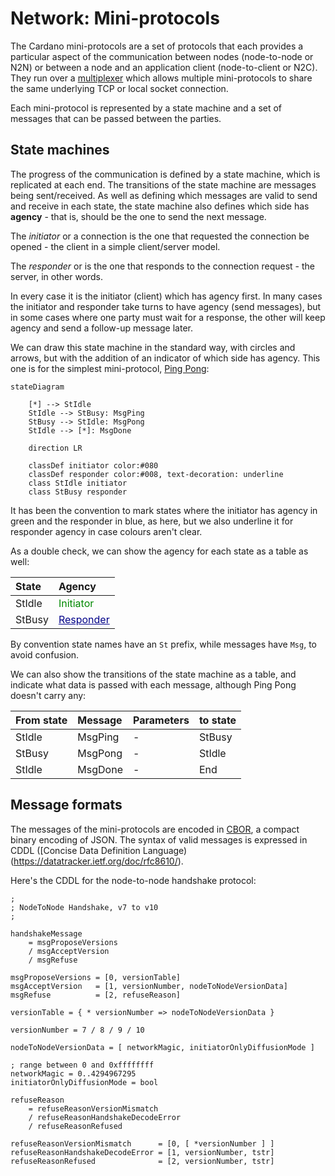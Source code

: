 # Network: Mini-protocols

The Cardano mini-protocols are a set of protocols that each provides a
particular aspect of the communication between nodes (node-to-node or N2N) or
between a node and an application client (node-to-client or N2C).  They
run over a [multiplexer](multiplexing.md) which allows multiple mini-protocols
to share the same underlying TCP or local socket connection.

Each mini-protocol is represented by a state machine and a set of messages
that can be passed between the parties.

## State machines

The progress of the communication is defined by a state machine, which
is replicated at each end.  The transitions of the state machine
are messages being sent/received.  As well as defining which messages
are valid to send and receive in each state, the state machine also
defines which side has **agency** - that is, should be the one to send
the next message.

The *initiator* or a connection is the one that requested the
connection be opened - the client in a simple client/server model.

The *responder* or is the one that responds to the connection request - the
server, in other words.

In every case it is the initiator (client) which has agency first.  In many
cases the initiator and responder take turns to have agency (send messages),
but in some cases where one party must wait for a response, the other will
keep agency and send a follow-up message later.

We can draw this state machine in the standard way, with circles and
arrows, but with the addition of an indicator of which side has
agency.  This one is for the simplest mini-protocol, [Ping
Pong](ping-pong.md):

```mermaid
stateDiagram

    [*] --> StIdle
    StIdle --> StBusy: MsgPing
    StBusy --> StIdle: MsgPong
    StIdle --> [*]: MsgDone

    direction LR

    classDef initiator color:#080
    classDef responder color:#008, text-decoration: underline
    class StIdle initiator
    class StBusy responder
```

It has been the convention to mark states where the initiator has agency
in green and the responder in blue, as here, but we also underline it for
responder agency in case colours aren't clear.

As a double check, we can show the agency for each state as a table as well:

| State  | Agency                                                              |
|:-------|:--------------------------------------------------------------------|
| StIdle | <span style="color:#080">Initiator</span>                           |
| StBusy | <span style="color:#008;text-decoration:underline">Responder</span> |

By convention state names have an `St` prefix, while messages
have `Msg`, to avoid confusion.

We can also show the transitions of the state machine as a table, and
indicate what data is passed with each message, although Ping Pong
doesn't carry any:

| From state | Message | Parameters | to state |
|:-----------|:--------|------------|:---------|
| StIdle     | MsgPing | -          | StBusy   |
| StBusy     | MsgPong | -          | StIdle   |
| StIdle     | MsgDone | -          | End      |

## Message formats

The messages of the mini-protocols are encoded in
[CBOR](https://cbor.io), a compact binary encoding of JSON.  The
syntax of valid messages is expressed in CDDL ([Concise Data
Definition Language)(https://datatracker.ietf.org/doc/rfc8610/).

Here's the CDDL for the node-to-node handshake protocol:

```cddl
;
; NodeToNode Handshake, v7 to v10
;

handshakeMessage
    = msgProposeVersions
    / msgAcceptVersion
    / msgRefuse

msgProposeVersions = [0, versionTable]
msgAcceptVersion   = [1, versionNumber, nodeToNodeVersionData]
msgRefuse          = [2, refuseReason]

versionTable = { * versionNumber => nodeToNodeVersionData }

versionNumber = 7 / 8 / 9 / 10

nodeToNodeVersionData = [ networkMagic, initiatorOnlyDiffusionMode ]

; range between 0 and 0xffffffff
networkMagic = 0..4294967295
initiatorOnlyDiffusionMode = bool

refuseReason
    = refuseReasonVersionMismatch
    / refuseReasonHandshakeDecodeError
    / refuseReasonRefused

refuseReasonVersionMismatch      = [0, [ *versionNumber ] ]
refuseReasonHandshakeDecodeError = [1, versionNumber, tstr]
refuseReasonRefused              = [2, versionNumber, tstr]
```


